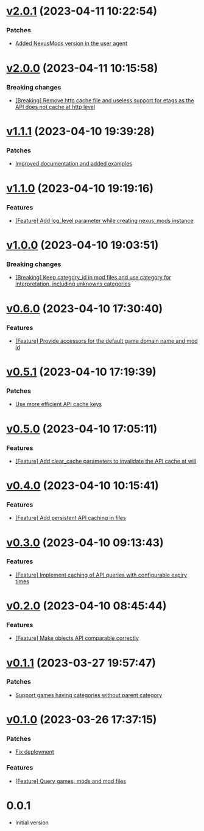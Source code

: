 # [v2.0.1](https://github.com/Muriel-Salvan/nexus_mods/compare/v2.0.0...v2.0.1) (2023-04-11 10:22:54)

### Patches

* [Added NexusMods version in the user agent](https://github.com/Muriel-Salvan/nexus_mods/commit/41092e06db91d1dc3e3badb66aeccf85d62a2d00)

# [v2.0.0](https://github.com/Muriel-Salvan/nexus_mods/compare/v1.1.1...v2.0.0) (2023-04-11 10:15:58)

### Breaking changes

* [[Breaking] Remove http cache file and useless support for etags as the API does not cache at http level](https://github.com/Muriel-Salvan/nexus_mods/commit/e157524e17ef0ed1a7013f14b15eaa35bb309592)

# [v1.1.1](https://github.com/Muriel-Salvan/nexus_mods/compare/v1.1.0...v1.1.1) (2023-04-10 19:39:28)

### Patches

* [Improved documentation and added examples](https://github.com/Muriel-Salvan/nexus_mods/commit/0eb3fd00e0d1ad34db04a30ab2043a49371dc64f)

# [v1.1.0](https://github.com/Muriel-Salvan/nexus_mods/compare/v1.0.0...v1.1.0) (2023-04-10 19:19:16)

### Features

* [[Feature] Add log_level parameter while creating nexus_mods instance](https://github.com/Muriel-Salvan/nexus_mods/commit/1b6215be2d9b3a97076bb6b7bf665f8ec8e900ca)

# [v1.0.0](https://github.com/Muriel-Salvan/nexus_mods/compare/v0.6.0...v1.0.0) (2023-04-10 19:03:51)

### Breaking changes

* [[Breaking] Keep category_id in mod files and use category for interpretation, including unknowns categories](https://github.com/Muriel-Salvan/nexus_mods/commit/a6b01df6d03d27ee880260e46884f09e6a497f1d)

# [v0.6.0](https://github.com/Muriel-Salvan/nexus_mods/compare/v0.5.1...v0.6.0) (2023-04-10 17:30:40)

### Features

* [[Feature] Provide accessors for the default game domain name and mod id](https://github.com/Muriel-Salvan/nexus_mods/commit/ee2ba5c4d3eccf1adae2cc781c5988625537c341)

# [v0.5.1](https://github.com/Muriel-Salvan/nexus_mods/compare/v0.5.0...v0.5.1) (2023-04-10 17:19:39)

### Patches

* [Use more efficient API cache keys](https://github.com/Muriel-Salvan/nexus_mods/commit/3f09a08b815c71a0b0ec6694359c02fd8503bc90)

# [v0.5.0](https://github.com/Muriel-Salvan/nexus_mods/compare/v0.4.0...v0.5.0) (2023-04-10 17:05:11)

### Features

* [[Feature] Add clear_cache parameters to invalidate the API cache at will](https://github.com/Muriel-Salvan/nexus_mods/commit/44958e35eae20ef818e3d4735cc3bd3008cfc5df)

# [v0.4.0](https://github.com/Muriel-Salvan/nexus_mods/compare/v0.3.0...v0.4.0) (2023-04-10 10:15:41)

### Features

* [[Feature] Add persistent API caching in files](https://github.com/Muriel-Salvan/nexus_mods/commit/f124ecf58b0f478ecdca5f6ad2309779d1ab67ac)

# [v0.3.0](https://github.com/Muriel-Salvan/nexus_mods/compare/v0.2.0...v0.3.0) (2023-04-10 09:13:43)

### Features

* [[Feature] Implement caching of API queries with configurable expiry times](https://github.com/Muriel-Salvan/nexus_mods/commit/7f74e25d046adbcec394ce33a3802ed9e91f3a52)

# [v0.2.0](https://github.com/Muriel-Salvan/nexus_mods/compare/v0.1.1...v0.2.0) (2023-04-10 08:45:44)

### Features

* [[Feature] Make objects API comparable correctly](https://github.com/Muriel-Salvan/nexus_mods/commit/ff219c7050aa8421095c666fe2394c621f317e43)

# [v0.1.1](https://github.com/Muriel-Salvan/nexus_mods/compare/v0.1.0...v0.1.1) (2023-03-27 19:57:47)

### Patches

* [Support games having categories without parent category](https://github.com/Muriel-Salvan/nexus_mods/commit/eb19cf5edc424e82df72b7dc0092fa49d24368de)

# [v0.1.0](https://github.com/Muriel-Salvan/nexus_mods/compare/v0.0.1...v0.1.0) (2023-03-26 17:37:15)

### Patches

* [Fix deployment](https://github.com/Muriel-Salvan/nexus_mods/commit/87cef38881b87b08af8c03773bcbda6235f9bbe9)

### Features

* [[Feature] Query games, mods and mod files](https://github.com/Muriel-Salvan/nexus_mods/commit/27bba8875a1f70d7256ce18359c02c08c8d78ab7)

# 0.0.1

* Initial version
